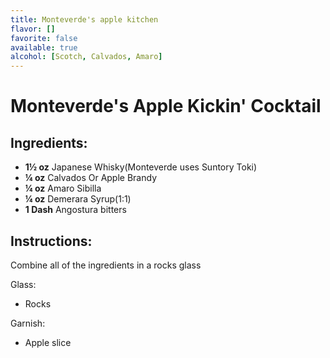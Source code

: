 ```yaml
---
title: Monteverde's apple kitchen
flavor: []
favorite: false
available: true
alcohol: [Scotch, Calvados, Amaro]
---
```

# Monteverde's Apple Kickin' Cocktail

## Ingredients:
- **1½ oz** Japanese Whisky(Monteverde uses Suntory Toki)
- **¼ oz** Calvados Or Apple Brandy
- **¼ oz** Amaro Sibilla
- **¼ oz** Demerara Syrup(1:1)
- **1 Dash** Angostura bitters

## Instructions:
Combine all of the ingredients in a rocks glass 


Glass:
- Rocks

Garnish:
- Apple slice




